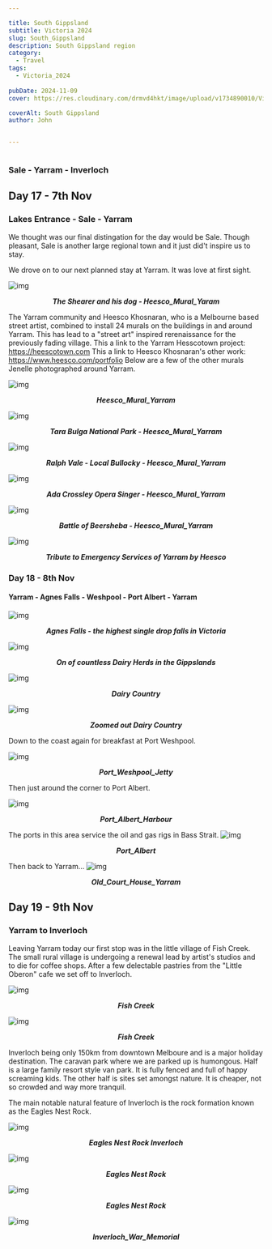 ```yaml
---

title: South Gippsland
subtitle: Victoria 2024
slug: South_Gippsland
description: South Gippsland region
category:
  - Travel
tags:
  - Victoria_2024
  
pubDate: 2024-11-09
cover: https://res.cloudinary.com/drmvd4hkt/image/upload/v1734890010/Victoria%202024/South_Gippsland/Eagles_Nest_Rock_Inverloch_2_P1064786-Edit-Edit_zdjsuk.jpg

coverAlt: South Gippsland
author: John


---
```

<Image />

### Sale - Yarram - Inverloch
## Day 17 - 7th Nov

### Lakes Entrance - Sale - Yarram
 We thought was our final distingation for the day would be Sale. Though pleasant, Sale is another large regional town and it just did't inspire us to stay.
<br />

We drove on to our next planned stay at Yarram. It was love at first sight.




 ![img](https://res.cloudinary.com/drmvd4hkt/image/upload/v1734890009/Victoria%202024/South_Gippsland/Heesco_Mural_Yaram_2_P1064710_j3lx8i.jpg?ixlib=rb-1.2.1&ixid=eyJhcHBfaWQiOjEyMDd9&h=1102&auto=format&fit=crop&w=1000&q=80)
 ***<p style="text-align:center;">The Shearer and his dog - Heesco_Mural_Yaram***

The Yarram community and Heesco Khosnaran, who is a Melbourne based street artist, combined to install 24 murals on the buildings in and around Yarram. This has lead to a "street art" inspired rerenaissance for the previously fading village.
This a link to the Yarram Hesscotown project: https://heescotown.com
This a link to Heesco Khosnaran's other work: https://www.heesco.com/portfolio 
Below are a few of the other murals Jenelle photographed around Yarram.

![img](https://res.cloudinary.com/drmvd4hkt/image/upload/v1734890009/Victoria%202024/South_Gippsland/Heesco_Mural_Yaram_3_P1064716_vugkrg.jpg?ixlib=rb-1.2.1&ixid=eyJhcHBfaWQiOjEyMDd9&h=1102&auto=format&fit=crop&w=1000&q=80)
 ***<p style="text-align:center;">Heesco_Mural_Yarram***

 ![img](https://res.cloudinary.com/drmvd4hkt/image/upload/v1734890010/Victoria%202024/South_Gippsland/Heesco_Mural_Yaram_5_P1064765_qucf06.jpg?ixlib=rb-1.2.1&ixid=eyJhcHBfaWQiOjEyMDd9&h=1102&auto=format&fit=crop&w=1000&q=80)
 ***<p style="text-align:center;">Tara Bulga National Park - Heesco_Mural_Yarram***

 ![img](https://res.cloudinary.com/drmvd4hkt/image/upload/v1734890009/Victoria%202024/South_Gippsland/Heesco_Mural_Yaram_1_P1064705_u72kml.jpg?ixlib=rb-1.2.1&ixid=eyJhcHBfaWQiOjEyMDd9&h=1102&auto=format&fit=crop&w=1000&q=80)
 ***<p style="text-align:center;">Ralph Vale - Local Bullocky - Heesco_Mural_Yarram***


![img](https://res.cloudinary.com/drmvd4hkt/image/upload/v1734890008/Victoria%202024/South_Gippsland/Heesco_Mural_Yaram_4_P1064754_ubgwjq.jpg?ixlib=rb-1.2.1&ixid=eyJhcHBfaWQiOjEyMDd9&h=1102&auto=format&fit=crop&w=1000&q=80)
 ***<p style="text-align:center;">Ada Crossley Opera Singer - Heesco_Mural_Yarram***

 ![img](https://res.cloudinary.com/drmvd4hkt/image/upload/v1734890006/Victoria%202024/South_Gippsland/Heesco_Mural_Yaram_6_P1064769_nmddsd.jpg?ixlib=rb-1.2.1&ixid=eyJhcHBfaWQiOjEyMDd9&h=1102&auto=format&fit=crop&w=1000&q=80)
 ***<p style="text-align:center;">Battle of Beersheba - Heesco_Mural_Yarram***

 ![img](https://res.cloudinary.com/drmvd4hkt/image/upload/v1734890005/Victoria%202024/South_Gippsland/Heesco_Mural_Yaram_Story_P1064719_zfvd4s.jpg?ixlib=rb-1.2.1&ixid=eyJhcHBfaWQiOjEyMDd9&h=1102&auto=format&fit=crop&w=1000&q=80)
 ***<p style="text-align:center;">Tribute to Emergency Services of Yarram by Heesco***

### Day 18 - 8th Nov

####  Yarram - Agnes Falls - Weshpool - Port Albert - Yarram
![img](https://res.cloudinary.com/drmvd4hkt/image/upload/v1734890010/Victoria%202024/South_Gippsland/Agnes_Falls_Yaram_detjul.jpg?ixlib=rb-1.2.1&ixid=eyJhcHBfaWQiOjEyMDd9&h=1102&auto=format&fit=crop&w=1000&q=80)
 ***<p style="text-align:center;">Agnes Falls - the highest single drop falls in Victoria***

 ![img](https://res.cloudinary.com/drmvd4hkt/image/upload/v1734890006/Victoria%202024/South_Gippsland/Dairy_Herd_Yaram_P1411859_s6xvq7.jpg?ixlib=rb-1.2.1&ixid=eyJhcHBfaWQiOjEyMDd9&h=1102&auto=format&fit=crop&w=1000&q=80)
 ***<p style="text-align:center;">On of countless Dairy Herds in the Gippslands***

 ![img](https://res.cloudinary.com/drmvd4hkt/image/upload/v1734890005/Victoria%202024/South_Gippsland/Dairy_Country_Yaram_P1411854_mro06m.jpg?ixlib=rb-1.2.1&ixid=eyJhcHBfaWQiOjEyMDd9&h=1102&auto=format&fit=crop&w=1000&q=80)
 ***<p style="text-align:center;">Dairy Country***


![img](https://res.cloudinary.com/drmvd4hkt/image/upload/v1734890002/Victoria%202024/South_Gippsland/Dairy_Country_Yaram_2_P1411864-Pano_tqglbd.jpg?ixlib=rb-1.2.1&ixid=eyJhcHBfaWQiOjEyMDd9&h=1102&auto=format&fit=crop&w=1000&q=80)
 ***<p style="text-align:center;">Zoomed out Dairy Country***

Down to the coast again for breakfast at Port Weshpool.

 ![img](https://res.cloudinary.com/drmvd4hkt/image/upload/v1734890006/Victoria%202024/South_Gippsland/Port_Weshpool_Jetty_P1064731_chcx2b.jpg?ixlib=rb-1.2.1&ixid=eyJhcHBfaWQiOjEyMDd9&h=1102&auto=format&fit=crop&w=1000&q=80)
 ***<p style="text-align:center;">Port_Weshpool_Jetty***

Then just around the corner to Port Albert.

 ![img](https://res.cloudinary.com/drmvd4hkt/image/upload/v1734890002/Victoria%202024/South_Gippsland/Port_Albert_Harbour_ucwign.jpg?ixlib=rb-1.2.1&ixid=eyJhcHBfaWQiOjEyMDd9&h=1102&auto=format&fit=crop&w=1000&q=80)
 ***<p style="text-align:center;">Port_Albert_Harbour***

The ports in this area service the oil and gas rigs in Bass Strait.
![img](https://res.cloudinary.com/drmvd4hkt/image/upload/v1734890001/Victoria%202024/South_Gippsland/Port_Albert_P1064748_g0strt.jpg?ixlib=rb-1.2.1&ixid=eyJhcHBfaWQiOjEyMDd9&h=1102&auto=format&fit=crop&w=1000&q=80)
 ***<p style="text-align:center;">Port_Albert***

Then back to Yarram...
 ![img](https://res.cloudinary.com/drmvd4hkt/image/upload/v1734890003/Victoria%202024/South_Gippsland/Old_Court_House_Yaram_P1064708_oc44ft.jpg?ixlib=rb-1.2.1&ixid=eyJhcHBfaWQiOjEyMDd9&h=1102&auto=format&fit=crop&w=1000&q=80)
 ***<p style="text-align:center;">Old_Court_House_Yarram***

 



## Day 19 - 9th Nov

###  Yarram to Inverloch

Leaving Yarram today our first stop was in the little village of Fish Creek. The small rural village is undergoing a renewal lead by artist's studios and to die for coffee shops. After a few delectable pastries from the "Little Oberon" cafe we set off to Inverloch.


![img](https://res.cloudinary.com/drmvd4hkt/image/upload/v1734890004/Victoria%202024/South_Gippsland/Fish_Creek_Street_Art_P1411894_m8fef5.jpg?ixlib=rb-1.2.1&ixid=eyJhcHBfaWQiOjEyMDd9&h=1102&auto=format&fit=crop&w=1000&q=80)
 ***<p style="text-align:center;">Fish Creek***

 ![img](https://res.cloudinary.com/drmvd4hkt/image/upload/v1734890004/Victoria%202024/South_Gippsland/Fish_Creek_Street_Art_1_P1411902_ksxhaf.jpg?ixlib=rb-1.2.1&ixid=eyJhcHBfaWQiOjEyMDd9&h=1102&auto=format&fit=crop&w=1000&q=80)
 ***<p style="text-align:center;">Fish Creek***


Inverloch being only 150km from downtown Melboure and is a major holiday destination. The caravan park where we are parked up is humongous. Half is a large family resort style van park. It is fully fenced and full of happy screaming kids. The other half is sites set amongst nature.  It is cheaper, not so crowded and way more tranquil.
<br />

The main notable natural feature of Inverloch is the rock formation known as the Eagles Nest Rock.

 ![img](https://res.cloudinary.com/drmvd4hkt/image/upload/v1734890002/Victoria%202024/South_Gippsland/Eagles_Nest_Inverloch_DSC7782_du8gzm.jpg?ixlib=rb-1.2.1&ixid=eyJhcHBfaWQiOjEyMDd9&h=1102&auto=format&fit=crop&w=1000&q=80)
 ***<p style="text-align:center;">Eagles Nest Rock Inverloch***


![img](https://res.cloudinary.com/drmvd4hkt/image/upload/v1734890010/Victoria%202024/South_Gippsland/Eagles_Nest_Rock_Inverloch_1_P1064783_z369br.jpg?ixlib=rb-1.2.1&ixid=eyJhcHBfaWQiOjEyMDd9&h=1102&auto=format&fit=crop&w=1000&q=80)
 ***<p style="text-align:center;">Eagles Nest Rock***

 ![img](https://res.cloudinary.com/drmvd4hkt/image/upload/v1734890010/Victoria%202024/South_Gippsland/Eagles_Nest_Rock_Inverloch_2_P1064786-Edit-Edit_zdjsuk.jpg?ixlib=rb-1.2.1&ixid=eyJhcHBfaWQiOjEyMDd9&h=1102&auto=format&fit=crop&w=1000&q=80)
 ***<p style="text-align:center;">Eagles Nest Rock***

 ![img](https://res.cloudinary.com/drmvd4hkt/image/upload/v1734890005/Victoria%202024/South_Gippsland/Inverloch_War_Memorial_P1411989_idba8e.jpg?ixlib=rb-1.2.1&ixid=eyJhcHBfaWQiOjEyMDd9&h=1102&auto=format&fit=crop&w=1000&q=80)
 ***<p style="text-align:center;">Inverloch_War_Memorial***


<!-- ![img](https://input?ixlib=rb-1.2.1&ixid=eyJhcHBfaWQiOjEyMDd9&h=1102&auto=format&fit=crop&w=1000&q=80)
 ***<p style="text-align:center;">Replace*** -->

 <!-- ![img](https://input?ixlib=rb-1.2.1&ixid=eyJhcHBfaWQiOjEyMDd9&h=1102&auto=format&fit=crop&w=1000&q=80)
 ***<p style="text-align:center;">Replace*** -->

 <!-- ![img](https://input?ixlib=rb-1.2.1&ixid=eyJhcHBfaWQiOjEyMDd9&h=1102&auto=format&fit=crop&w=1000&q=80)
 ***<p style="text-align:center;">Replace*** -->


<!-- ![img](https://input?ixlib=rb-1.2.1&ixid=eyJhcHBfaWQiOjEyMDd9&h=1102&auto=format&fit=crop&w=1000&q=80)
 ***<p style="text-align:center;">Replace*** -->

 <!-- ![img](https://input?ixlib=rb-1.2.1&ixid=eyJhcHBfaWQiOjEyMDd9&h=1102&auto=format&fit=crop&w=1000&q=80)
 ***<p style="text-align:center;">Replace*** -->

 <!-- ![img](https://input?ixlib=rb-1.2.1&ixid=eyJhcHBfaWQiOjEyMDd9&h=1102&auto=format&fit=crop&w=1000&q=80)
 ***<p style="text-align:center;">Replace*** -->


<!-- ![img](https://input?ixlib=rb-1.2.1&ixid=eyJhcHBfaWQiOjEyMDd9&h=1102&auto=format&fit=crop&w=1000&q=80)
 ***<p style="text-align:center;">Replace*** -->

 <!-- ![img](https://input?ixlib=rb-1.2.1&ixid=eyJhcHBfaWQiOjEyMDd9&h=1102&auto=format&fit=crop&w=1000&q=80)
 ***<p style="text-align:center;">Replace*** -->

 <!-- ![img](https://input?ixlib=rb-1.2.1&ixid=eyJhcHBfaWQiOjEyMDd9&h=1102&auto=format&fit=crop&w=1000&q=80)
 ***<p style="text-align:center;">Replace*** -->


<!-- ![img](https://input?ixlib=rb-1.2.1&ixid=eyJhcHBfaWQiOjEyMDd9&h=1102&auto=format&fit=crop&w=1000&q=80)
 ***<p style="text-align:center;">Replace*** -->

 <!-- ![img](https://input?ixlib=rb-1.2.1&ixid=eyJhcHBfaWQiOjEyMDd9&h=1102&auto=format&fit=crop&w=1000&q=80)
 ***<p style="text-align:center;">Replace*** -->

 <!-- ![img](https://input?ixlib=rb-1.2.1&ixid=eyJhcHBfaWQiOjEyMDd9&h=1102&auto=format&fit=crop&w=1000&q=80)
 ***<p style="text-align:center;">Replace*** -->


<!-- ![img](https://input?ixlib=rb-1.2.1&ixid=eyJhcHBfaWQiOjEyMDd9&h=1102&auto=format&fit=crop&w=1000&q=80)
 ***<p style="text-align:center;">Replace*** -->

 <!-- ![img](https://input?ixlib=rb-1.2.1&ixid=eyJhcHBfaWQiOjEyMDd9&h=1102&auto=format&fit=crop&w=1000&q=80)
 ***<p style="text-align:center;">Replace*** -->

 <!-- ![img](https://input?ixlib=rb-1.2.1&ixid=eyJhcHBfaWQiOjEyMDd9&h=1102&auto=format&fit=crop&w=1000&q=80)
 ***<p style="text-align:center;">Replace*** -->


<!-- ![img](https://input?ixlib=rb-1.2.1&ixid=eyJhcHBfaWQiOjEyMDd9&h=1102&auto=format&fit=crop&w=1000&q=80)
 ***<p style="text-align:center;">Replace*** -->

 <!-- ![img](https://input?ixlib=rb-1.2.1&ixid=eyJhcHBfaWQiOjEyMDd9&h=1102&auto=format&fit=crop&w=1000&q=80)
 ***<p style="text-align:center;">Replace*** -->

 <!-- ![img](https://input?ixlib=rb-1.2.1&ixid=eyJhcHBfaWQiOjEyMDd9&h=1102&auto=format&fit=crop&w=1000&q=80)
 ***<p style="text-align:center;">Replace*** -->


<!-- ![img](https://input?ixlib=rb-1.2.1&ixid=eyJhcHBfaWQiOjEyMDd9&h=1102&auto=format&fit=crop&w=1000&q=80)
 ***<p style="text-align:center;">Replace*** -->

 <!-- ![img](https://input?ixlib=rb-1.2.1&ixid=eyJhcHBfaWQiOjEyMDd9&h=1102&auto=format&fit=crop&w=1000&q=80)
 ***<p style="text-align:center;">Replace*** -->

 <!-- ![img](https://input?ixlib=rb-1.2.1&ixid=eyJhcHBfaWQiOjEyMDd9&h=1102&auto=format&fit=crop&w=1000&q=80)
 ***<p style="text-align:center;">Replace*** -->


<!-- ![img](https://input?ixlib=rb-1.2.1&ixid=eyJhcHBfaWQiOjEyMDd9&h=1102&auto=format&fit=crop&w=1000&q=80)
 ***<p style="text-align:center;">Replace*** -->

 <!-- ![img](https://input?ixlib=rb-1.2.1&ixid=eyJhcHBfaWQiOjEyMDd9&h=1102&auto=format&fit=crop&w=1000&q=80)
 ***<p style="text-align:center;">Replace*** -->

 <!-- ![img](https://input?ixlib=rb-1.2.1&ixid=eyJhcHBfaWQiOjEyMDd9&h=1102&auto=format&fit=crop&w=1000&q=80)
 ***<p style="text-align:center;">Replace*** -->


<!-- ![img](https://input?ixlib=rb-1.2.1&ixid=eyJhcHBfaWQiOjEyMDd9&h=1102&auto=format&fit=crop&w=1000&q=80)
 ***<p style="text-align:center;">Replace*** -->


<!-- ![img](https://input?ixlib=rb-1.2.1&ixid=eyJhcHBfaWQiOjEyMDd9&h=1102&auto=format&fit=crop&w=1000&q=80)
 ***<p style="text-align:center;">Replace*** -->

 <!-- ![img](https://input?ixlib=rb-1.2.1&ixid=eyJhcHBfaWQiOjEyMDd9&h=1102&auto=format&fit=crop&w=1000&q=80)
 ***<p style="text-align:center;">Replace*** -->



